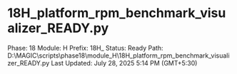 # 18H_platform_rpm_benchmark_visualizer_READY.py

Phase: 18
Module: H
Prefix: 18H_
Status: Ready
Path: D:\MAGIC\scripts\phase18\module_H\18H_platform_rpm_benchmark_visualizer_READY.py
Last Updated: July 28, 2025 5:14 PM (GMT+5:30)
